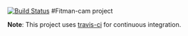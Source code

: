 [![Build Status](https://travis-ci.org/BEinCPPS/fitman-cam.svg?branch=master)](https://travis-ci.org/BEinCPPS/fitman-cam)
#Fitman-cam project

**Note**: This project uses [travis-ci](https://travis-ci.org/) for continuous integration.



